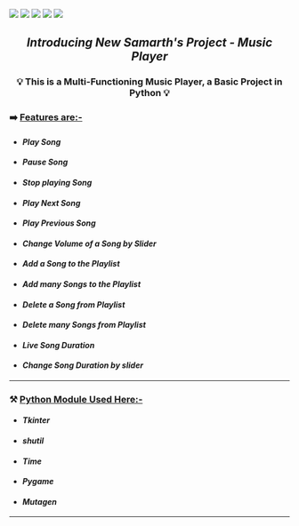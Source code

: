 ![](https://img.shields.io/badge/Programming_Language-Python-blue.svg)
![](https://img.shields.io/badge/Main_Tool_Used-Tkinter-red.svg)
![](https://img.shields.io/badge/Music_Player-Multi_Functioning-orange.svg)
![](https://img.shields.io/badge/Python_Version-3.7-brown.svg)
![](https://img.shields.io/badge/Status-Complete-green.svg)

## <p align="center">***Introducing New Samarth's Project - Music Player***</p>
### <p align="center">💡 **This is a Multi-Functioning Music Player, a Basic Project in Python** 💡</p>

### ➡️ **<u>Features are:-</u>**
- #### ***_Play Song_*** 
- #### ***_Pause Song_*** 
- #### ***_Stop playing Song_*** 
- #### ***_Play Next Song_*** 
- #### ***_Play Previous Song_*** 
- #### ***_Change Volume of a Song by Slider_*** 
- #### ***_Add a Song to the Playlist_*** 
- #### ***_Add many Songs to the Playlist_*** 
- #### ***_Delete a Song from Playlist_*** 
- #### ***_Delete many Songs from Playlist_*** 
- #### ***_Live Song Duration_*** 
- #### ***_Change Song Duration by slider_*** 

---

### ⚒️ **<u>Python Module Used Here:-</u>** 
- #### ***_Tkinter_***
- #### ***_shutil_***
- #### ***_Time_***
- #### ***_Pygame_***
- #### ***_Mutagen_***

---